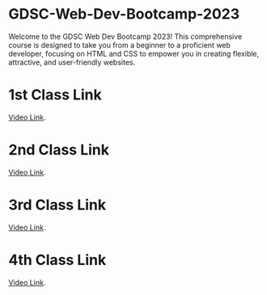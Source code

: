# GDSC-Web-Dev-Bootcamp-2023

Welcome to the GDSC Web Dev Bootcamp 2023! This comprehensive course is designed to take you from a beginner to a proficient web developer, focusing on HTML and CSS to empower you in creating flexible, attractive, and user-friendly websites.


# 1st Class Link

[Video Link](https://drive.google.com/file/d/1tTB3AIfmuxohMrCYioV_xKl-Tm960IMi/view).

# 2nd Class Link

[Video Link](https://drive.google.com/file/d/1i04sigOEFNSLNcXEyEK2PfrhdM3BRgmL/view).

# 3rd Class Link
[Video Link](https://drive.google.com/file/d/1d4diaDm1REe8zRj8yc8u6Qn6tgdbwdVP/view?usp=drivesdk).


# 4th Class Link
[Video Link](https://drive.google.com/file/d/1EXYoSbSYe8Ftp7A71gSEksP1Nn4E6L2S/view).
